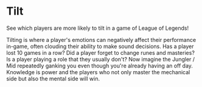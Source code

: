 # Tilt
See which players are more likely to tilt in a game of League of Legends!

Tilting is where a player's emotions can negatively affect their performance in-game, often clouding their ability to make sound decisions. Has a player lost 10 games in a row? Did a player forget to change runes and masteries? Is a player playing a role that they usually don't? Now imagine the Jungler / Mid repeatedly ganking you even though you're already having an off day. Knowledge is power and the players who not only master the mechanical side but also the mental side will win. 

